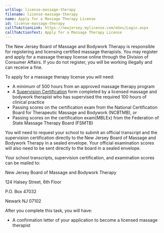 ```yaml
---
urlSlug: license-massage-therapy
filename: license-massage-therapy
name: Apply for a Massage Therapy License
id: license-massage-therapy
callToActionLink: https://newjersey.mylicense.com/eGov/Login.aspx
callToActionText: Apply for a Massage Therapy License
---
```

The New Jersey Board of Massage and Bodywork Therapy is responsible for registering and licensing certified massage therapists. You may register and apply for a massage therapy license online through the Division of Consumer Affairs. If you do not register, you will be working illegally and can receive a fine.

To apply for a massage therapy license you will need:

* A minimum of 500 hours from an approved massage therapy program
* A [Supervision Certification](https://www.njconsumeraffairs.gov/mbt/Applications/Supervising-Faculty-Member-Certification.pdf) form completed by a licensed massage and bodywork therapist who has supervised the required 100 hours of clinical practice
* Passing scores on the certification exam from the National Certification Board for Therapeutic Massage and Bodywork (NCBTMB), or
* Passing scores on the certification exam(MBLEx) from the Federation of State Massage Therapy Board (FSMTB) 

You will need to request your school to submit an official transcript and the supervision certification directly to the New Jersey Board of Massage and Bodywork Therapy in a sealed envelope. Your official examination scores will also need to be sent directly to the board in a sealed envelope.

Your school transcripts, supervision certification, and examination scores can be mailed to:

New Jersey Board of Massage and Bodywork Therapy

124 Halsey Street, 6th Floor

P.O. Box 47032

Newark NJ 07102 

After you complete this task, you will have:

* A confirmation letter of your application to become a licensed massage therapist